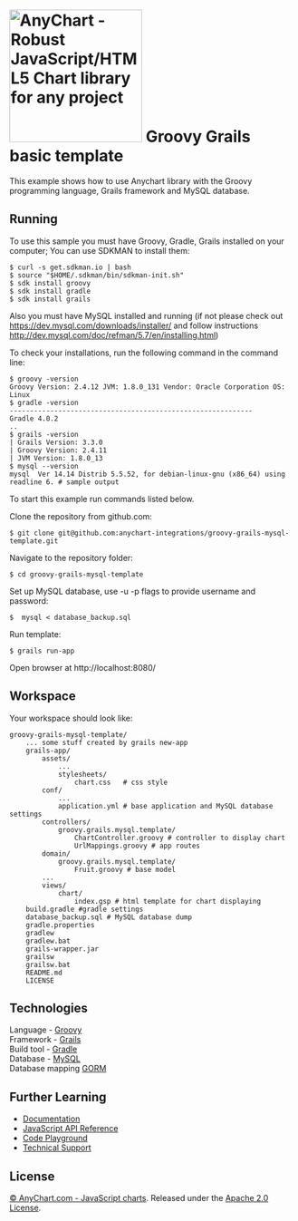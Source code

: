 [<img src="https://cdn.anychart.com/images/logo-transparent-segoe.png?2" width="234px" alt="AnyChart - Robust JavaScript/HTML5 Chart library for any project">](https://anychart.com)
Groovy Grails basic template
=========================

This example shows how to use Anychart library with the Groovy programming language, Grails framework and MySQL database.

## Running

To use this sample you must have Groovy, Gradle, Grails installed on your computer;
You can use SDKMAN to install them:
```
$ curl -s get.sdkman.io | bash
$ source "$HOME/.sdkman/bin/sdkman-init.sh"
$ sdk install groovy
$ sdk install gradle
$ sdk install grails
```
Also you must have MySQL installed and running (if not please check out https://dev.mysql.com/downloads/installer/ and follow instructions http://dev.mysql.com/doc/refman/5.7/en/installing.html)

To check your installations, run the following command in the command line:
```
$ groovy -version
Groovy Version: 2.4.12 JVM: 1.8.0_131 Vendor: Oracle Corporation OS: Linux
$ gradle -version
------------------------------------------------------------
Gradle 4.0.2
..
$ grails -version
| Grails Version: 3.3.0
| Groovy Version: 2.4.11
| JVM Version: 1.8.0_13
$ mysql --version
mysql  Ver 14.14 Distrib 5.5.52, for debian-linux-gnu (x86_64) using readline 6. # sample output
```

To start this example run commands listed below.

Clone the repository from github.com:
```
$ git clone git@github.com:anychart-integrations/groovy-grails-mysql-template.git
```

Navigate to the repository folder:
```
$ cd groovy-grails-mysql-template
```

Set up MySQL database, use -u -p flags to provide username and password:
```
$  mysql < database_backup.sql
```

Run template:
```
$ grails run-app
```

Open browser at http://localhost:8080/

## Workspace
Your workspace should look like:
```
groovy-grails-mysql-template/
    ... some stuff created by grails new-app
    grails-app/
        assets/
            ...
            stylesheets/
                chart.css   # css style
        conf/
            ...
            application.yml # base application and MySQL database settings
        controllers/
            groovy.grails.mysql.template/
                ChartController.groovy # controller to display chart
                UrlMappings.groovy # app routes
        domain/
            groovy.grails.mysql.template/
                Fruit.groovy # base model
        ...
        views/
            chart/
                index.gsp # html template for chart displaying
    build.gradle #gradle settings
    database_backup.sql # MySQL database dump
    gradle.properties
    gradlew
    gradlew.bat
    grails-wrapper.jar
    grailsw
    grailsw.bat
    README.md
    LICENSE
```

## Technologies
Language - [Groovy](http://groovy-lang.org/)<br />
Framework - [Grails](https://grails.org/)<br />
Build tool - [Gradle](https://gradle.org/)<br />
Database - [MySQL](https://www.mysql.com/)<br />
Database mapping [GORM](http://gorm.grails.org/latest/)<br />

## Further Learning
* [Documentation](https://docs.anychart.com)
* [JavaScript API Reference](https://api.anychart.com)
* [Code Playground](https://playground.anychart.com)
* [Technical Support](https://anychart.com/support)

## License
[© AnyChart.com - JavaScript charts](http://www.anychart.com). Released under the [Apache 2.0 License](https://github.com/anychart-integrations/ruby-sinatra-mysql-template/blob/master/LICENSE).
